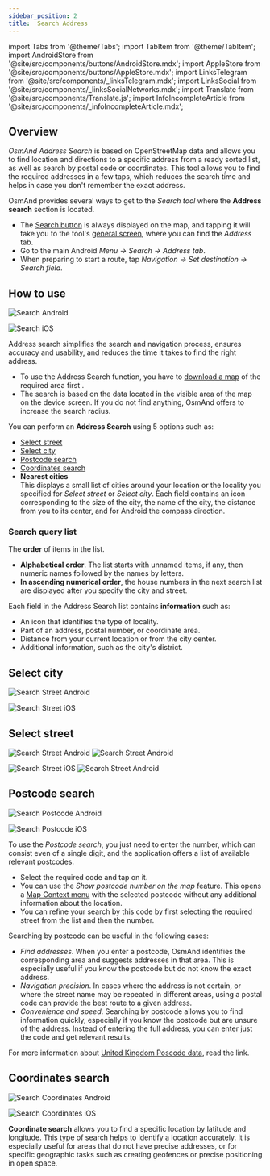 ```yaml
---
sidebar_position: 2
title:  Search Address
---
```


import Tabs from '@theme/Tabs';
import TabItem from '@theme/TabItem';
import AndroidStore from '@site/src/components/buttons/AndroidStore.mdx';
import AppleStore from '@site/src/components/buttons/AppleStore.mdx';
import LinksTelegram from '@site/src/components/_linksTelegram.mdx';
import LinksSocial from '@site/src/components/_linksSocialNetworks.mdx';
import Translate from '@site/src/components/Translate.js';
import InfoIncompleteArticle from '@site/src/components/_infoIncompleteArticle.mdx';

<InfoIncompleteArticle/>

## Overview

*OsmAnd Address Search* is based on OpenStreetMap data and allows you to find location and directions to a specific address from a ready sorted list, as well as search by postal code or coordinates. This tool allows you to find the required addresses in a few taps, which reduces the search time and helps in case you don't remember the exact address.  

OsmAnd provides several ways to get to the *Search tool* where the **Address search** section is located.

- The [Search button](../widgets/map-buttons.md#search) is always displayed on the map, and tapping it will take you to the tool's [general screen](#how-to-use), where you can find the *Address* tab.
- Go to the main Android *Menu → Search → Address tab*.
- When preparing to start a route, tap *Navigation → Set destination → Search field*.  


## How to use

<Tabs groupId="operating-systems">

<TabItem value="android" label="Android">

![Search Android](@site/static/img/search/search_address_andr.png) 

</TabItem>

<TabItem value="ios" label="iOS">

![Search iOS](@site/static/img/search/street_search_ios.png)  

</TabItem>

</Tabs>

Address search simplifies the search and navigation process, ensures accuracy and usability, and reduces the time it takes to find the right address.  
- To use the Address Search function, you have to [download a map](../start-with/download-maps.md) of the required area first . 
- The search is based on the data located in the visible area of the map on the device screen. If you do not find anything, OsmAnd offers to increase the search radius.

You can perform an **Address Search** using 5 options such as:

- [Select street](#select-street)
- [Select city](#select-city)
- [Postcode search](#postcode-search)
- [Coordinates search](#coordinates-search)
- **Nearest cities**  
    This displays a small list of cities around your location or the locality you specified for *Select street* or *Select city*. Each field contains an icon corresponding to the size of the city, the name of the city, the distance from you to its center, and for Android the compass direction.


### Search query list

The **order** of items in the list.
- **Alphabetical order**. The list starts with unnamed items, if any, then numeric names followed by the names by letters.
- **In ascending numerical order**, the house numbers in the next search list are displayed after you specify the city and street.

Each field in the Address Search list contains **information** such as:
- An icon that identifies the type of locality.
- Part of an address, postal number, or coordinate area.
- Distance from your current location or from the city center.
- Additional information, such as the city's district.


## Select city

<Tabs groupId="operating-systems">

<TabItem value="android" label="Android">

![Search Street Android](@site/static/img/search/town_search_android.png) 

</TabItem>

<TabItem value="ios" label="iOS">

![Search Street iOS](@site/static/img/search/town_search_ios.png)

</TabItem>

</Tabs>

<!--
City/City/Village Search by *[addr:city/hamlet/town/village/suburb=*](https://wiki.openstreetmap.org/w/index.php?title=Key:addr)*. Result: displaying all objects with this name.

- When you tap the selected option, a list of buildings and intersections opens.
- The direction, distance to the objects, and object categories are shown.
- Tapping an object in the list opens the [Map Context menu](../map/map-context-menu.md#select-an-object-short-tap) of the object.
-->

<!--
City/Town/Locality Searching by ["addr:city/hamlet/town/village/suburb=*"](https://wiki.openstreetmap.org/w/index.php?title=Key:addr). Result: showing all objects with this name.

Clicking to chosen variant opens building list and crossroads.

Shown direction, distance to objects, categories of objects.

Tap to a object in the list opens [Map Context menu](../map/map-context-menu.md#select-an-object-short-tap) of the object.  


To specify your search, you can enter the name of the city, town, or village where the address you are looking for is located. This helps to narrow your search and get a more accurate list.
-->


## Select street

<Tabs groupId="operating-systems">

<TabItem value="android" label="Android">

![Search Street Android](@site/static/img/search/street_search.png) ![Search Street Android](@site/static/img/search/street_search_1.png)

</TabItem>

<TabItem value="ios" label="iOS">

![Search Street iOS](@site/static/img/search/address_street_search_ios.png) ![Search Street Android](@site/static/img/search/address_street_search_1_ios.png)

</TabItem>

</Tabs>

<!--
Select street (iOS) or Search street (Android).  

Address - for searching by an [address tags](https://wiki.openstreetmap.org/w/index.php?title=Key:addr) and [coordinates](https://en.wikipedia.org/wiki/Geographic_coordinate_system).  

Search for streets by *[addr:street=*](https://wiki.openstreetmap.org/w/index.php?title=Key:addr)*. Result: all streets with this name are shown.
- When you tap the selected option, a list of buildings and intersections is opened.
- Direction, distance to objects, and object categories are shown.
- If you choose the selected address in the list, the [Map Context menu](../map/map-context-menu.md#select-an-object-short-tap) of the object opens.

You can enter a street name in the search box and it will display relevant results related to the specified street. These can be exact addresses, buildings, intersections, and other objects related to the street.
-->

<!--
Street Searching by ["addr:street=*"](https://wiki.openstreetmap.org/w/index.php?title=Key:addr). Result: showing all streets with this name.

Clicking to chosen variant opens building list and crossroads.

Shown direction, distance to objects, categories of objects.

Tap to chosen address in the list opens [Map Context menu](../map/map-context-menu.md#select-an-object-short-tap) of the object.
-->


## Postcode search

<Tabs groupId="operating-systems">

<TabItem value="android" label="Android">

![Search Postcode Android](@site/static/img/search/postcode_android.png)

</TabItem>

<TabItem value="ios" label="iOS">

![Search Postcode iOS](@site/static/img/search/postcode_ios.png)

</TabItem>

</Tabs>

To use the *Postcode search*, you just need to enter the number, which can consist even of a single digit, and the application offers a list of available relevant postcodes.
- Select the required code and tap on it.
- You can use the *Show *postcode number* on the map* feature. This opens a [Map Context menu](../map/map-context-menu.md#select-an-object-short-tap) with the selected postcode without any additional information about the location.
- You can refine your search by this code by first selecting the required street from the list and then the number.

Searching by postcode can be useful in the following cases:  
- *Find addresses*. When you enter a postcode, OsmAnd identifies the corresponding area and suggests addresses in that area. This is especially useful if you know the postcode but do not know the exact address.
- *Navigation precision*. In cases where the address is not certain, or where the street name may be repeated in different areas, using a postal code can provide the best route to a given address.
- *Convenience and speed*. Searching by postcode allows you to find information quickly, especially if you know the postcode but are unsure of the address. Instead of entering the full address, you can enter just the code and get relevant results.


For more information about [United Kingdom Poscode data](https://github.com/hvdwolf/OsmAnd-UKpostcodes/releases), read the link.    


## Coordinates search

<Tabs groupId="operating-systems">

<TabItem value="android" label="Android">

![Search Coordinates Android](@site/static/img/search/coordinates_search_android.png)

</TabItem>

<TabItem value="ios" label="iOS">

![Search Coordinates iOS](@site/static/img/search/coordinates_search_ios.png)

</TabItem>

</Tabs>

**Coordinate search** allows you to find a specific location by latitude and longitude. This type of search helps to identify a location accurately. It is especially useful for areas that do not have precise addresses, or for specific geographic tasks such as creating geofences or precise positioning in open space.  
